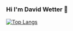 ### Hi I'm David Wetter 👋

[![Top Langs](https://github-readme-stats.vercel.app/api/top-langs/?username=davidwetter)](https://github.com/anuraghazra/github-readme-stats)

